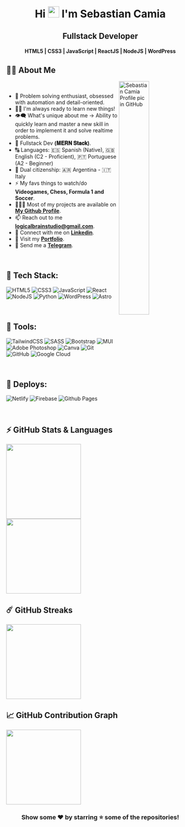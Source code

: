 
<h1 align="center">Hi <img src="https://blog.joypixels.com/content/images/2019/06/waving_hand_sign_1024.gif" width="30px"> I'm <b>Sebastian Camia</b></h1>
<h2 align="center"><b>Fullstack Developer</b></h2>
<h4 align="center"><b>HTML5 | CSS3 | JavaScript | ReactJS | NodeJS | WordPress</b></h4>

## 🙋‍♂️ About Me

  <a href="https://ouidev.netlify.app/" target="_blank">
    <img align="right" src="https://ouidev.netlify.app/img/main2.png" alt="Sebastian Camia Profile pic in GitHub" title="Check out my Portfolio here!" width=40% height=auto />
  </a>

<br>

- 🥋 Problem solving enthusiast, obsessed with automation and detail-oriented.
- 👨‍💻 I'm always ready to learn new things!
- 👁‍🗨 What's unique about me → Ability to quickly learn and master a new skill in order to implement it and solve realtime problems.
- 📘 Fullstack Dev **(𝐌𝐄𝐑𝐍 𝐒𝐭𝐚𝐜𝐤)**.
- 🔠 Languages: 🇪🇸 Spanish (Native), 🇬🇧 English (C2 - Proficient), 🇵🇹 Portuguese (A2 - Beginner)
- 🏴 Dual citizenship: 🇦🇷 Argentina - 🇮🇹 Italy
- ⚡ My favs things to watch/do **Videogames, Chess, Formula 1 and Soccer**.
- 👨🏻‍💻 Most of my projects are available on [**My Github Profile**](https://github.com/CaraRota/ "GitHub Profile").
- 📫 Reach out to me **logicalbrainstudio@gmail.com**.
- 🔗 Connect with me on [**Linkedin**](https://www.linkedin.com/in/sebastian-emanuel-camia-trefs/ "LinkedIn Profile").
- 🔗 Visit my [**Portfolio**](https://ouidev.netlify.app/ "Personal Portfolio").
- 🔗 Send me a [**Telegram**](https://t.me/CaraRota07 "Message me on Telegram").

<!--
## 🌐 Web Development Projects

| Project List | Languages |
| --- | :---: |
| [**🔗 Todo App**](https://github.com/Alkaison/Todo-JavaScript) | HTML, CSS, JS |
| [**🔗 Calculator**](https://github.com/Alkaison/Calculator) | HTML, CSS, JS |
| [**🔗 Currency Converter**](https://github.com/Alkaison/Currency-Converter) | HTML, CSS, JS |
| [**🔗 Tic Tac Toe**](https://github.com/Alkaison/Tic-Tac-Toe) | HTML, CSS, JS |
| [**🔗 King of Spices**](https://github.com/Alkaison/King-of-Spices) | HTML, CSS, JS |
| [**🔗 JavaScript Projects**](https://github.com/Alkaison/Web-Projects) | HTML, CSS, JS |
| [**🔗 Alkaison Blog**](https://github.com/Alkaison/Alkaison.github.io) | Jekyll, Ruby |

## 👨‍💻 Software Development Projects

| Project List | Languages |
| --- | :---: |
| [**🔗 Snake Game**](https://github.com/Alkaison/Snake-Game) | C++ |
| [**🔗 Phonebook Management System**](https://github.com/Alkaison/Phonebook-Management-System) | C |
| [**🔗 Library Management System**](https://github.com/Alkaison/Library-Management-System) | C |
| [**🔗 Number System Converter**](https://github.com/Alkaison/Number-System-Converter) | C |
-->
<br>

## 🚀 Tech Stack:

![HTML5](https://img.shields.io/badge/html5-%23E34F26.svg?style=for-the-badge&logo=html5&logoColor=white)
![CSS3](https://img.shields.io/badge/css3-%231572B6.svg?style=for-the-badge&logo=css3&logoColor=white)
![JavaScript](https://img.shields.io/badge/javascript-%23323330.svg?style=for-the-badge&logo=javascript&logoColor=%23F7DF1E)
![React](https://img.shields.io/badge/react-%2320232a.svg?style=for-the-badge&logo=react&logoColor=%2361DAFB)
![NodeJS](https://img.shields.io/badge/node.js-6DA55F?style=for-the-badge&logo=node.js&logoColor=white)
![Python](https://img.shields.io/badge/python-3670A0?style=for-the-badge&logo=python&logoColor=ffdd54)
![WordPress](https://img.shields.io/badge/WordPress-%23117AC9.svg?style=for-the-badge&logo=WordPress&logoColor=white)
![Astro](https://img.shields.io/badge/astro-%232C2052.svg?style=for-the-badge&logo=astro&logoColor=white)

<br>

## 🔮 Tools:

![TailwindCSS](https://img.shields.io/badge/tailwindcss-%2338B2AC.svg?style=for-the-badge&logo=tailwind-css&logoColor=white)
![SASS](https://img.shields.io/badge/SASS-hotpink.svg?style=for-the-badge&logo=SASS&logoColor=white)
![Bootstrap](https://img.shields.io/badge/bootstrap-%238511FA.svg?style=for-the-badge&logo=bootstrap&logoColor=white)
![MUI](https://img.shields.io/badge/MUI-%230081CB.svg?style=for-the-badge&logo=mui&logoColor=white)
![Adobe Photoshop](https://img.shields.io/badge/adobe%20photoshop-%2331A8FF.svg?style=for-the-badge&logo=adobe%20photoshop&logoColor=white)
![Canva](https://img.shields.io/badge/Canva-%2300C4CC.svg?style=for-the-badge&logo=Canva&logoColor=white)
![Git](https://img.shields.io/badge/git-%23F05033.svg?style=for-the-badge&logo=git&logoColor=white)
![GitHub](https://img.shields.io/badge/github-%23121011.svg?style=for-the-badge&logo=github&logoColor=white)
![Google Cloud](https://img.shields.io/badge/GoogleCloud-%234285F4.svg?style=for-the-badge&logo=google-cloud&logoColor=white)

<br>

## 💾 Deploys:

![Netlify](https://img.shields.io/badge/netlify-%23000000.svg?style=for-the-badge&logo=netlify&logoColor=#00C7B7)
![Firebase](https://img.shields.io/badge/firebase-%23039BE5.svg?style=for-the-badge&logo=firebase)
![Github Pages](https://img.shields.io/badge/github%20pages-121013?style=for-the-badge&logo=github&logoColor=white)

<br>

## ⚡ GitHub Stats & Languages

  <a href="https://github.com/CaraRota/github-readme-stats" title="GitHub Stats Card">
  	<img height="200px" src="https://github-readme-stats.vercel.app/api?username=CaraRota&show_icons=true&theme=react&show=reviews">
  </a>
  <a href="https://github.com/CaraRota/github-readme-stats" title="GitHub Top Languages Card">
   	<img height="200px" src="https://github-readme-stats.vercel.app/api/top-langs/?username=CaraRota&layout=compact&theme=react&langs_count=10&card_width=400">
  </a>

<br>

## ☄️ GitHub Streaks

  <a href="https://github.com/CaraRota/github-readme-streak-stats" title="GitHub Streak Stats">
  	<img height="200px" src="https://streak-stats.demolab.com?user=CaraRota&theme=tokyonight&border_radius=8&date_format=j%20M%5B%20Y%5D&card_width=550)](https://git.io/streak-stats">
  </a>

<br>

## 📈 GitHub Contribution Graph

  <a href="https://github.com/CaraRota/github-readme-activity-graph" title="GitHub Activity Graph">
	  <img height="200px" src="https://github-readme-activity-graph.vercel.app/graph?username=CaraRota&theme=tokyo-night&radius=16">
  </a>

<!--
## ⚙️ Things I work with:

- **OS**: Windows 11.
- **Laptop**: Dell Inspiron 15 3000.
- **Browser**: Microsoft Edge.
- **IDE**: VSCode - The best editor out there.

## 📧 Connect with me:

[![Linkedin Badge](https://img.shields.io/badge/LinkedIn-0077B5?style=for-the-badge&logo=linkedin&logoColor=white)](https://linkedin.com/in/Alkaison "@Alkaison")
[![GitHub Badge](https://img.shields.io/badge/GitHub-100000?style=for-the-badge&logo=github&logoColor=white)](https://github.com/Alkaison "@Alkaison")
[![Gmail Badge](https://img.shields.io/badge/Gmail-D14836?style=for-the-badge&logo=gmail&logoColor=white)](mailto:505ganeshmourya@gmail.com "Email")
[![Twitter Badge](https://img.shields.io/badge/Twitter-1DA1F2?style=for-the-badge&logo=twitter&logoColor=white)](https://twitter.com/Alkaison "@Alkaison")
[![Discord Badge](https://img.shields.io/badge/Discord-5865F2?style=for-the-badge&logo=discord&logoColor=white)](https://discordapp.com/users/536816649425125389 "@Alkaison")
-->
<div align="center">

### Show some ❤️ by starring ⭐ some of the repositories!

</div>
